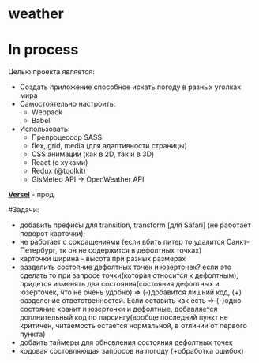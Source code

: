 # weather

# In process

Целью проекта является:
- Создать приложение способное искать погоду в разных уголках мира
- Самостоятельно настроить:
  - Webpack
  - Babel
- Использовать:
  - Препроцессор SASS
  - flex, grid, media (для адаптивности страницы)
  - CSS анимации (как в 2D, так и в 3D)
  - React (с хуками)
  - Redux (@toolkit)
  - GisMeteo API -> OpenWeather API

[**Versel**](https://weather-k1ntsugi1.vercel.app/) - прод

#Задачи:
- добавить префисы для transition, transform [для Safari] (не работает поворот карточки);
- не работает с сокращениями (если вбить питер то удалится Санкт-Петербург, тк он не содержится в дефолтных точках)
- карточки ширина - высота при разных размерах
- разделить состояние дефолтных точек и юзерточек? если это сделать то при запросе точки(которая относится к дефолтным), придется изменять два состояния(состояния дефолтных и юзерточек, что не очень удобно) => (-)добавится лишний код, (+) разделение ответственностей. Если оставить как есть => (-)одно состояние хранит и юзерточки и дефолтные, добавляется доплнительный код по парсингу(вообще последний пункт не критичен, читаемость остается нормальной, в отличии от первого пункта)
- добаить таймеры для обновления состояния дефолтных точек
- кодовая состовляющая запросов на погоду (+обработка ошибок)
